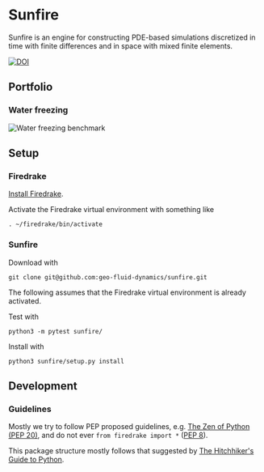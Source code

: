 # Sunfire
Sunfire is an engine for constructing PDE-based simulations 
discretized in time with finite differences
and in space with mixed finite elements.

[![DOI](https://zenodo.org/badge/157389237.svg)](https://zenodo.org/badge/latestdoi/157389237)


## Portfolio

### Water freezing
![Water freezing benchmark](https://github.com/geo-fluid-dynamics/sunfire-docs/blob/master/WaterFreezing.gif?raw=true)


## Setup

### Firedrake
[Install Firedrake](https://www.firedrakeproject.org/download.html).

Activate the Firedrake virtual environment with something like

    . ~/firedrake/bin/activate
    

### Sunfire
Download with 

    git clone git@github.com:geo-fluid-dynamics/sunfire.git

The following assumes that the Firedrake virtual environment is already activated.

Test with

    python3 -m pytest sunfire/

Install with

    python3 sunfire/setup.py install
    
    
## Development

### Guidelines
Mostly we try to follow PEP proposed guidelines, e.g. [The Zen of Python (PEP 20)](https://www.python.org/dev/peps/pep-0020/), and do not ever `from firedrake import *` ([PEP 8](https://www.python.org/dev/peps/pep-0008/)).

This package structure mostly follows that suggested by [The Hitchhiker's Guide to Python](http://docs.python-guide.org/en/latest/).
